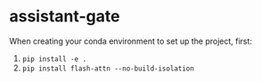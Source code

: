 # assistant-gate

When creating your conda environment to set up the project, first:
1. ```pip install -e .```
2. ```pip install flash-attn --no-build-isolation```